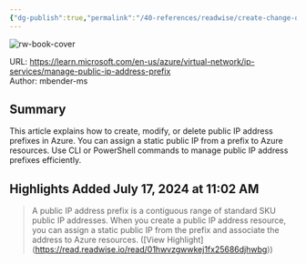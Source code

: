 ```yaml
---
{"dg-publish":true,"permalink":"/40-references/readwise/create-change-or-delete-an-azure-public-ip-address-prefix-microsoft-learn/","tags":["rw/articles"]}
---
```



![rw-book-cover](https://learn.microsoft.com/en-us/media/open-graph-image.png)

  

URL: <https://learn.microsoft.com/en-us/azure/virtual-network/ip-services/manage-public-ip-address-prefix>  
Author: mbender-ms

## Summary

This article explains how to create, modify, or delete public IP address prefixes in Azure. You can assign a static public IP from a prefix to Azure resources. Use CLI or PowerShell commands to manage public IP address prefixes efficiently.

## Highlights Added July 17, 2024 at 11:02 AM

> A public IP address prefix is a contiguous range of standard SKU public IP addresses. When you create a public IP address resource, you can assign a static public IP from the prefix and associate the address to Azure resources. ([View Highlight] (<https://read.readwise.io/read/01hwvzgwwkej1fx25686djhwbg>))
